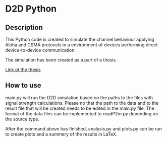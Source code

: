 # D2D Python

## Description

This Python code is created to simulate the channel behaviour applying Aloha and CSMA protocols in a environment of devices performing direct device-to-device communication. 

The simulation has been created as a part of a thesis.

[Link ot the thesis](http://urn.fi/URN:NBN:fi:aalto-202310156447)

## How to use

main.py will run the D2D simulation based on the paths to the files with signal strength calculations. Please no that the path to the data and to the result file that will be created needs to be edited in the main.py file. The format of the data files can be implemented to readP2m.py depending on the source type.

After the command above has finished, analysis.py and plots.py can be run to create plots and a summery of the results in LaTeX.
